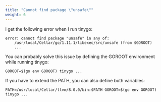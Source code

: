 ```yaml
---
title: "Cannot find package \"unsafe\""
weight: 6
---
```


I get the following error when I run tinygo:

``` text
error: cannot find package "unsafe" in any of:
    /usr/local/Cellar/go/1.11.1/libexec/src/unsafe (from $GOROOT)
    ...
```

You can probably solve this issue by defining the GOROOT environment while running tinygo:

``` shell
GOROOT=$(go env GOROOT) tinygo ...
```

If you have to extend the PATH, you can also define both variables:

``` shell
PATH=/usr/local/Cellar/llvm/8.0.0/bin:$PATH GOROOT=$(go env GOROOT) tinygo ...
```
